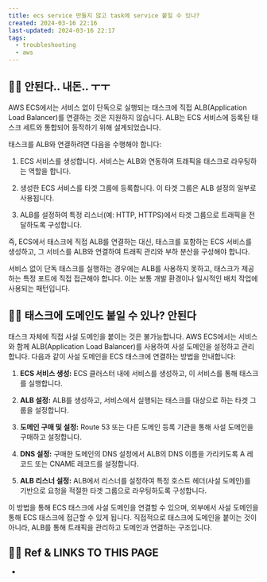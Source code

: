 ```yaml
---
title: ecs service 만들지 않고 task에 service 붙일 수 있나?
created: 2024-03-16 22:16
last-updated: 2024-03-16 22:17
tags:
  - troubleshooting
  - aws
---
```



## 👯‍♂️ 안된다.. 내돈.. ㅜㅜ


AWS ECS에서는 서비스 없이 단독으로 실행되는 태스크에 직접 ALB(Application Load Balancer)를 연결하는 것은 지원하지 않습니다. ALB는 ECS 서비스에 등록된 태스크 세트와 통합되어 동작하기 위해 설계되었습니다.

태스크를 ALB와 연결하려면 다음을 수행해야 합니다:

1. ECS 서비스를 생성합니다. 서비스는 ALB와 연동하여 트래픽을 태스크로 라우팅하는 역할을 합니다.
    
2. 생성한 ECS 서비스를 타겟 그룹에 등록합니다. 이 타겟 그룹은 ALB 설정의 일부로 사용됩니다.
    
3. ALB를 설정하여 특정 리스너(예: HTTP, HTTPS)에서 타겟 그룹으로 트래픽을 전달하도록 구성합니다.
    

즉, ECS에서 태스크에 직접 ALB를 연결하는 대신, 태스크를 포함하는 ECS 서비스를 생성하고, 그 서비스를 ALB와 연결하여 트래픽 관리와 부하 분산을 구성해야 합니다.

서비스 없이 단독 태스크를 실행하는 경우에는 ALB를 사용하지 못하고, 태스크가 제공하는 특정 포트에 직접 접근해야 합니다. 이는 보통 개발 환경이나 일시적인 배치 작업에 사용되는 패턴입니다.


## 👯‍♂️ 태스크에 도메인도 붙일 수 있나? 안된다

태스크 자체에 직접 사설 도메인을 붙이는 것은 불가능합니다. AWS ECS에서는 서비스와 함께 ALB(Application Load Balancer)를 사용하여 사설 도메인을 설정하고 관리합니다. 다음과 같이 사설 도메인을 ECS 태스크에 연결하는 방법을 안내합니다:

1. **ECS 서비스 생성:** ECS 클러스터 내에 서비스를 생성하고, 이 서비스를 통해 태스크를 실행합니다.
    
2. **ALB 설정:** ALB를 생성하고, 서비스에서 실행되는 태스크를 대상으로 하는 타겟 그룹을 설정합니다.
    
3. **도메인 구매 및 설정:** Route 53 또는 다른 도메인 등록 기관을 통해 사설 도메인을 구매하고 설정합니다.
    
4. **DNS 설정:** 구매한 도메인의 DNS 설정에서 ALB의 DNS 이름을 가리키도록 A 레코드 또는 CNAME 레코드를 설정합니다.
    
5. **ALB 리스너 설정:** ALB에서 리스너를 설정하여 특정 호스트 헤더(사설 도메인)를 기반으로 요청을 적절한 타겟 그룹으로 라우팅하도록 구성합니다.
    

이 방법을 통해 ECS 태스크에 사설 도메인을 연결할 수 있으며, 외부에서 사설 도메인을 통해 ECS 태스크에 접근할 수 있게 됩니다. 직접적으로 태스크에 도메인을 붙이는 것이 아니라, ALB를 통해 트래픽을 관리하고 도메인과 연결하는 구조입니다.


## 👯‍♂️ Ref & LINKS TO THIS PAGE

- 

